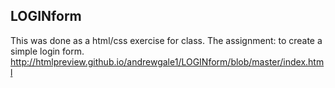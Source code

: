 ## LOGINform
This was done as a html/css exercise for class. The assignment: to create a simple login form.
http://htmlpreview.github.io/andrewgale1/LOGINform/blob/master/index.html
